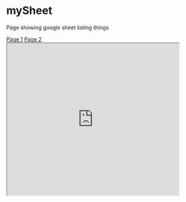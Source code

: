 # mySheet
Page showing google sheet listing things

<nav>
<a href="pageone.html">Page 1</a>
<a href="pagetwo.html">Page 2</a>
</nav>


<iframe src="https://docs.google.com/spreadsheets/d/e/2PACX-1vQFoScCD9ajngZA12tWH9e3lcXZewrMhi6mV3EZHdQWqWwkTTrP66aE8BW7HYMTxVq8YP6VdhP0rWUG/pubhtml?gid=0&single=true" width="90%" height="400"></iframe>

